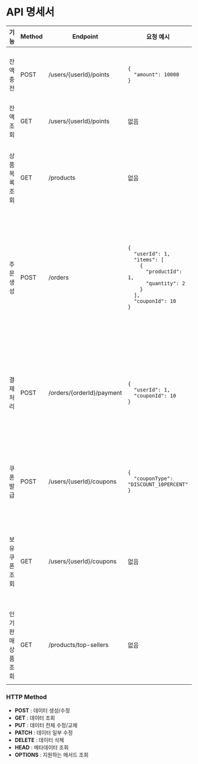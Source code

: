 # API 명세서

<table>
  <thead>
    <tr>
      <th>기능</th>
      <th>Method</th>
      <th>Endpoint</th>
      <th>요청 예시</th>
      <th>응답 예시</th>
      <th>예외</th>
    </tr>
  </thead>
  <tbody>
    <tr>
      <td>잔액 충전</td>
      <td>POST</td>
      <td>/users/{userId}/points</td>
      <td>
<pre><code>{
  "amount": 10000
}</code></pre>
      </td>
      <td>
<pre><code>{
  "userId": 1,
  "balance": 15000
}</code></pre>
      </td>
      <td>최소,최대 금액</td>
    </tr>
    <tr>
      <td>잔액 조회</td>
      <td>GET</td>
      <td>/users/{userId}/points</td>
      <td>없음</td>
      <td>
<pre><code>{
  "userId": 1,
  "balance": 15000
}</code></pre>
      </td>
      <td>-</td>
    </tr>
    <tr>
      <td>상품 목록 조회</td>
      <td>GET</td>
      <td>/products</td>
      <td>없음</td>
      <td>
<pre><code>[
  {
    "id": 1,
    "name": "커피",
    "price": 3000,
    "stock": 100,
    "category": "음료"
  }
]</code></pre>
      </td>
      <td>-</td>
    </tr>
    <tr>
      <td>주문 생성</td>
      <td>POST</td>
      <td>/orders</td>
      <td>
<pre><code>{
  "userId": 1,
  "items": [
    {
      "productId": 1,
      "quantity": 2
    }
  ],
  "couponId": 10
}</code></pre>
      </td>
      <td>
<pre><code>{
  "orderId": 100,
  "userId": 1,
  "items": [
    {
      "productId": 1,
      "quantity": 2,
      "price": 3000
    }
  ],
  "totalAmount": 6000,
  "discountAmount": 600,
  "finalAmount": 5400,
  "couponUsed": true,
  "status": "PENDING"
}</code></pre>
      </td>
      <td>재고 부족</td>
    </tr>
    <tr>
      <td>결제 처리</td>
      <td>POST</td>
      <td>/orders/{orderId}/payment</td>
      <td>
<pre><code>{
  "userId": 1,
  "couponId": 10
}</code></pre>
      </td>
      <td>
<pre><code>{
  "orderId": 100,
  "userId": 1,
  "totalAmount": 6000,
  "discountAmount": 600,
  "finalAmount": 5400,
  "couponUsed": true,
  "status": "COMPLETED",
  "paymentDate": "2024-01-15T10:30:00Z"
}</code></pre>
      </td>
      <td>잔액 부족</td>
    </tr>
    <tr>
      <td>쿠폰 발급</td>
      <td>POST</td>
      <td>/users/{userId}/coupons</td>
      <td>
<pre><code>{
  "couponType": "DISCOUNT_10PERCENT"
}</code></pre>
      </td>
      <td>
<pre><code>{
  "couponId": 10,
  "userId": 1,
  "couponType": "DISCOUNT_10PERCENT",
  "discountRate": 10,
  "expiryDate": "2024-12-31",
  "isUsed": false
}</code></pre>
      </td>
      <td>쿠폰 소진</td>
    </tr>
    <tr>
      <td>보유 쿠폰 조회</td>
      <td>GET</td>
      <td>/users/{userId}/coupons</td>
      <td>없음</td>
      <td>
<pre><code>[
  {
    "couponId": 10,
    "userId": 1,
    "couponType": "DISCOUNT_10PERCENT",
    "discountRate": 10,
    "expiryDate": "2024-12-31",
    "isUsed": false
  }
]</code></pre>
      </td>
      <td>-</td>
    </tr>
    <tr>
      <td>인기 판매 상품 조회</td>
      <td>GET</td>
      <td>/products/top-sellers</td>
      <td>없음</td>
      <td>
<pre><code>[
  {
    "id": 1,
    "name": "커피",
    "price": 3000,
    "salesCount": 150,
    "totalRevenue": 450000
  }
]</code></pre>
      </td>
      <td>-</td>
    </tr>
  </tbody>
</table>

### HTTP Method
- **POST** : 데이터 생성/수정
- **GET** : 데이터 조회
- **PUT** : 데이터 전체 수정/교체
- **PATCH** : 데이터 일부 수정
- **DELETE** : 데이터 삭제
- **HEAD** : 메타데이터 조회
- **OPTIONS** : 지원하는 메서드 조회